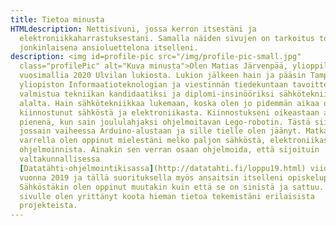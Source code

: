 ```yaml
---
title: Tietoa minusta
HTMLdescription: Nettisivuni, jossa kerron itsestäni ja
  elektroniikkaharrastuksestani. Samalla näiden sivujen on tarkoitus toimia myös
  jonkinlaisena ansioluettelona itselleni.
description: <img id=profile-pic src="/img/profile-pic-small.jpg"
  class="profilePic" alt="Kuva minusta">Olen Matias Järvenpää, ylioppilas
  vuosimallia 2020 Ulvilan lukiosta. Lukion jälkeen hain ja pääsin Tampereen
  yliopiston Informaatioteknologian ja viestinnän tiedekuntaan tavoitteena
  valmistua tekniikan kandidaatiksi ja diplomi-insinööriksi sähkötekniikan
  alalta. Hain sähkötekniikkaa lukemaan, koska olen jo pidemmän aikaa ollut
  kiinnostunut sähköstä ja elektroniikasta. Kiinnostukseni oikeastaan alkoi jo
  pienenä, kun sain joululahjaksi ohjelmoitavan Lego-robotin. Tästä siirryin
  jossain vaiheessa Arduino-alustaan ja sille tielle olen jäänyt. Matkan
  varrella olen oppinut mielestäni melko paljon sähköstä, elektroniikasta ja
  ohjelmoinnista. Ainakin sen verran osaan ohjelmoida, että sijoituin
  valtakunnallisessa
  [Datatähti-ohjelmointikisassa](http://datatahti.fi/loppu19.html) viidenneksi
  vuonna 2019 ja tällä suorituksella myös ansaitsin itselleni opiskelupaikan.
  Sähköstäkin olen oppinut muutakin kuin että se on sinistä ja sattuu. Tälle
  sivulle olen yrittänyt koota hieman tietoa tekemistäni erilaisista
  projekteista.
---
```

